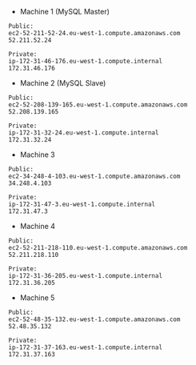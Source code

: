 - Machine 1 (MySQL Master)
```
Public:
ec2-52-211-52-24.eu-west-1.compute.amazonaws.com
52.211.52.24

Private:
ip-172-31-46-176.eu-west-1.compute.internal
172.31.46.176
```

- Machine 2 (MySQL Slave)
```
Public:
ec2-52-208-139-165.eu-west-1.compute.amazonaws.com
52.208.139.165

Private:
ip-172-31-32-24.eu-west-1.compute.internal
172.31.32.24
```

- Machine 3
```
Public:
ec2-34-248-4-103.eu-west-1.compute.amazonaws.com
34.248.4.103

Private:
ip-172-31-47-3.eu-west-1.compute.internal
172.31.47.3
```

- Machine 4
```
Public: 
ec2-52-211-218-110.eu-west-1.compute.amazonaws.com
52.211.218.110

Private:
ip-172-31-36-205.eu-west-1.compute.internal
172.31.36.205
```

- Machine 5
```
Public: 
ec2-52-48-35-132.eu-west-1.compute.amazonaws.com
52.48.35.132

Private:
ip-172-31-37-163.eu-west-1.compute.internal
172.31.37.163
```